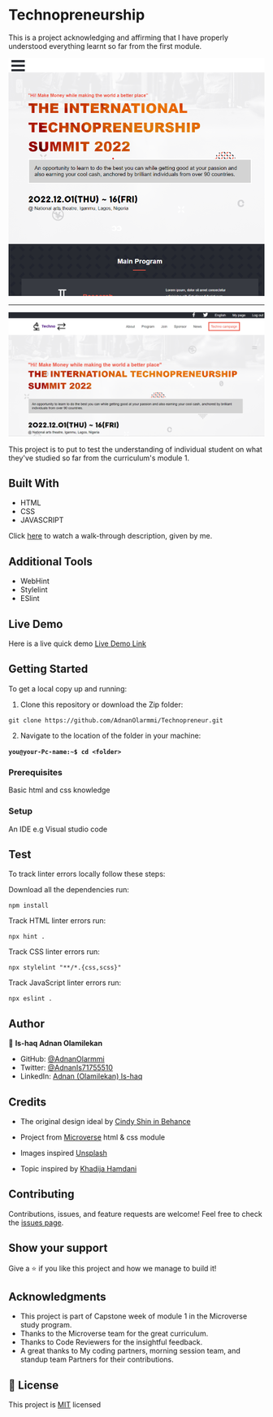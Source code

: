 # Technopreneurship

This is a project acknowledging and affirming that I have properly understood everything learnt so far from the first module.

<p align="center">
  <img src="./images/screenshots/mobile.png"/>
</p>

<hr>

<p align="center">
  <img src="./images/screenshots/desktop.png"/>
</p>

This project is to put to test the understanding of individual student on what they've studied so far from the curriculum's module 1.

## Built With

- HTML
- CSS
- JAVASCRIPT

Click [here](https://www.loom.com/share/1b0968f84b46450fa426ca8cf6bd0d68) to watch a walk-through description, given by me.

## Additional Tools

- WebHint
- Stylelint
- ESlint

## Live Demo

Here is a live quick demo
[Live Demo Link](https://adnanolarmmi.github.io/Technopreneur/)


## Getting Started

To get a local copy up and running:

1. Clone this repository or download the Zip folder:

```
git clone https://github.com/AdnanOlarmmi/Technopreneur.git
```

2. Navigate to the location of the folder in your machine:

**``you@your-Pc-name:~$ cd <folder>``**

### Prerequisites

Basic html and css knowledge

### Setup

An IDE e.g Visual studio code

## Test
To track linter errors locally follow these steps:  

Download all the dependencies run:
```
npm install
```
Track HTML linter errors run:
```
npx hint .
```
Track CSS linter errors run:
```
npx stylelint "**/*.{css,scss}"
```
Track JavaScript linter errors run:
```
npx eslint .
```

## Author

👤 **Is-haq Adnan Olamilekan**

- GitHub: [@AdnanOlarmmi](https://github.com/adnanolarmmi)
- Twitter: [@AdnanIs71755510](https://twitter.com/AdnanIs71755510)
- LinkedIn: [Adnan (Olamilekan) Is-haq](https://linkedin.com/in/adnan-is-haq-olamilekan)

## Credits

- The original design ideal by [Cindy Shin in Behance](https://www.behance.net/adagio07)

- Project from [Microverse](https://bit.ly/MicroverseTN) html & css module
- Images inspired [Unsplash](unsplash.com)
- Topic inspired by [Khadija Hamdani](https://www.researchgate.net/publication/329972741_Knowledge_based_entrepreneurship_the_role_of_networks)

## Contributing

Contributions, issues, and feature requests are welcome!
Feel free to check the [issues page](https://github.com/AdnanOlarmmi/Technopreneur/issues).

## Show your support

Give a ⭐️ if you like this project and how we manage to build it!

## Acknowledgments

- This project is part of Capstone week of module 1 in the Microverse study program.
- Thanks to the Microverse team for the great curriculum.
- Thanks to Code Reviewers for the insightful feedback.
- A great thanks to My coding partners, morning session team, and standup team Partners for their contributions.

## 📝 License

This project is [MIT](MIT.md) licensed
